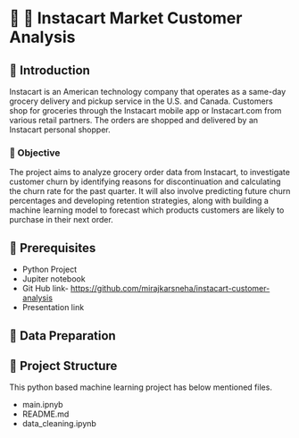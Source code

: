 # 🛒 🥕 Instacart Market Customer Analysis

## 🍏 Introduction
Instacart is an American technology company that operates as a same-day grocery delivery and pickup service in the U.S. and Canada. Customers shop for groceries through the Instacart mobile app or Instacart.com from various retail partners. The orders are shopped and delivered by an Instacart personal shopper.

### 🍞 Objective
The project aims to analyze grocery order data from Instacart, to investigate customer churn by identifying reasons for discontinuation and calculating the churn rate for the past quarter. It will also involve predicting future churn percentages and developing retention strategies, along with building a machine learning model to forecast which products customers are likely to purchase in their next order.

## 🍌 Prerequisites
- Python Project
- Jupiter notebook
- Git Hub link- https://github.com/mirajkarsneha/instacart-customer-analysis
- Presentation link 

## 🧀  Data Preparation

## 🍊 Project Structure
This python based machine learning project has below mentioned files.
- main.ipnyb 
- README.md 
- data_cleaning.ipynb
